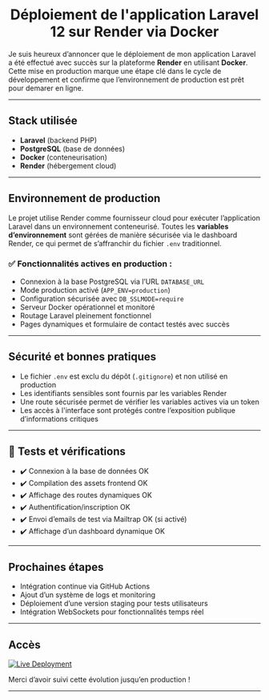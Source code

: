<h1 align="center">
  Déploiement de l'application Laravel 12 sur Render via Docker
</h1>

Je suis heureux d’annoncer que le déploiement de mon application Laravel a été effectué avec succès sur la plateforme **Render** en utilisant **Docker**. Cette mise en production marque une étape clé dans le cycle de développement et confirme que l’environnement de production est prêt pour demarer en ligne.

---

## Stack utilisée

- **Laravel** (backend PHP)
- **PostgreSQL** (base de données)
- **Docker** (conteneurisation)
- **Render** (hébergement cloud)
  
---

## Environnement de production

Le projet utilise Render comme fournisseur cloud pour exécuter l’application Laravel dans un environnement conteneurisé. Toutes les **variables d’environnement** sont gérées de manière sécurisée via le dashboard Render, ce qui permet de s’affranchir du fichier `.env` traditionnel.

### ✅ Fonctionnalités actives en production :

- Connexion à la base PostgreSQL via l’URL `DATABASE_URL`
- Mode production activé (`APP_ENV=production`)
- Configuration sécurisée avec `DB_SSLMODE=require`
- Serveur Docker opérationnel et monitoré
- Routage Laravel pleinement fonctionnel
- Pages dynamiques et formulaire de contact testés avec succès

---

## Sécurité et bonnes pratiques

- Le fichier `.env` est exclu du dépôt (`.gitignore`) et non utilisé en production
- Les identifiants sensibles sont fournis par les variables Render
- Une route sécurisée permet de vérifier les variables actives via un token
- Les accès à l'interface sont protégés contre l’exposition publique d’informations critiques

---

## 🧪 Tests et vérifications

- ✔️ Connexion à la base de données OK
- ✔️ Compilation des assets frontend OK
- ✔️ Affichage des routes dynamiques OK
- ✔️ Authentification/inscription OK
- ✔️ Envoi d’emails de test via Mailtrap OK (si activé)
- ✔️ Affichage d’un dashboard dynamique OK

---

## Prochaines étapes

- Intégration continue via GitHub Actions
- Ajout d’un système de logs et monitoring
- Déploiement d’une version staging pour tests utilisateurs
- Intégration WebSockets pour fonctionnalités temps réel

---

## Accès

[![Live Deployment](https://img.shields.io/badge/LIVE_DEMO-▶_laravel--docker--deploy.onrender.com-46E3B7?style=for-the-badge)](https://laravel-docker-deploy.onrender.com)

Merci d’avoir suivi cette évolution jusqu’en production !

---

